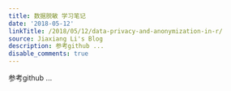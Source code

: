 ```yaml
---
title: 数据脱敏 学习笔记
date: '2018-05-12'
linkTitle: /2018/05/12/data-privacy-and-anonymization-in-r/
source: Jiaxiang Li's Blog
description: 参考github ...
disable_comments: true
---
```

参考github ...